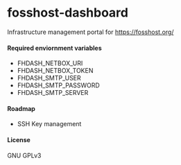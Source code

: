 # fosshost-dashboard
Infrastructure management portal for https://fosshost.org/

#### Required enviornment variables
- FHDASH_NETBOX_URI
- FHDASH_NETBOX_TOKEN
- FHDASH_SMTP_USER
- FHDASH_SMTP_PASSWORD
- FHDASH_SMTP_SERVER

#### Roadmap
- SSH Key management

#### License
GNU GPLv3